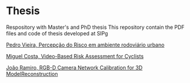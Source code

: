 # Thesis
Respository with Master's and PhD thesis 
This repository contain the PDF files and code of thesis developed at SIPg


[Pedro Vieira, Percepção do Risco em ambiente rodoviário urbano](https://github.com/sipg-isr/Thesis/tree/master/MSc/PedroVieira)

[Miguel Costa,  Video-Based Risk Assessment for Cyclists](https://github.com/sipg-isr/smartbike-vbrac)

[João Ramiro, RGB-D Camera Network Calibration for 3D ModelReconstruction](https://github.com/DonHaul/MscThesis)
